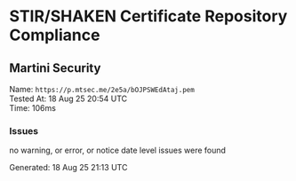 # STIR/SHAKEN Certificate Repository Compliance

## Martini Security

Name: `https://p.mtsec.me/2e5a/bOJPSWEdAtaj.pem`\
Tested At: 18 Aug 25 20:54 UTC\
Time: 106ms

### Issues

no warning, or error, or notice date level issues were found

Generated: 18 Aug 25 21:13 UTC